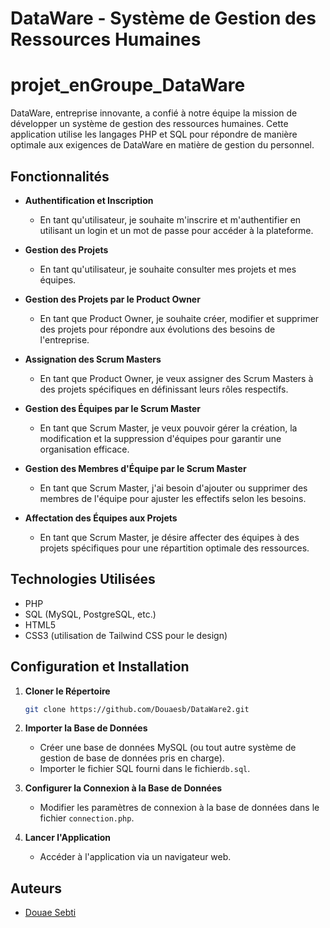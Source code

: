 # DataWare - Système de Gestion des Ressources Humaines
# projet_enGroupe_DataWare

DataWare, entreprise innovante, a confié à notre équipe la mission de développer un système de gestion des ressources humaines. Cette application utilise les langages PHP et SQL pour répondre de manière optimale aux exigences de DataWare en matière de gestion du personnel.

## Fonctionnalités

  - **Authentification et Inscription**
    - En tant qu'utilisateur, je souhaite m'inscrire et m'authentifier en utilisant un login et un mot de passe pour accéder à la plateforme.

  - **Gestion des Projets**
    - En tant qu'utilisateur, je souhaite consulter mes projets et mes équipes.

  - **Gestion des Projets par le Product Owner**
    - En tant que Product Owner, je souhaite créer, modifier et supprimer des projets pour répondre aux évolutions des besoins de l'entreprise.

  - **Assignation des Scrum Masters**
    - En tant que Product Owner, je veux assigner des Scrum Masters à des projets spécifiques en définissant leurs rôles respectifs.

  - **Gestion des Équipes par le Scrum Master**
    - En tant que Scrum Master, je veux pouvoir gérer la création, la modification et la suppression d'équipes pour garantir une organisation efficace.

  - **Gestion des Membres d'Équipe par le Scrum Master**
    - En tant que Scrum Master, j'ai besoin d'ajouter ou supprimer des membres de l'équipe pour ajuster les effectifs selon les besoins.

  - **Affectation des Équipes aux Projets**
    - En tant que Scrum Master, je désire affecter des équipes à des projets spécifiques pour une répartition optimale des ressources.

## Technologies Utilisées

- PHP
- SQL (MySQL, PostgreSQL, etc.)
- HTML5
- CSS3 (utilisation de Tailwind CSS pour le design)

## Configuration et Installation

1. **Cloner le Répertoire**
    ```bash
    git clone https://github.com/Douaesb/DataWare2.git
    ```

2. **Importer la Base de Données**
    - Créer une base de données MySQL (ou tout autre système de gestion de base de données pris en charge).
    - Importer le fichier SQL fourni dans le fichier`db.sql`.

3. **Configurer la Connexion à la Base de Données**
    - Modifier les paramètres de connexion à la base de données dans le fichier `connection.php`.

4. **Lancer l'Application**
    - Accéder à l'application via un navigateur web.

## Auteurs

- [Douae Sebti](https://github.com/Douaesb)
